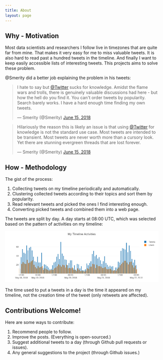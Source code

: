 ```yaml
---
title: About
layout: page
---
```


## Why - Motivation
Most data scientists and researchers I follow live in timezones that are quite far from mine. That makes it very easy for me to miss valuable tweets. It is also hard to read past a hundred tweets in the timeline. And finally I want to keep easily accessible lists of interesting tweets. This projects aims to solve these problem.

@Smerity did a better job explaining the problem in his tweets:

<amp-twitter width="400" height="250"
             layout="responsive"
             data-tweetid="1007758301788925953">
    <blockquote placeholder><p lang="en" dir="ltr">I hate to say but <a href="https://twitter.com/Twitter?ref_src=twsrc%5Etfw">@Twitter</a> sucks for knowledge. Amidst the flame wars and trolls, there is genuinely valuable discussions had here - but how the hell do you find it. You can&#39;t order tweets by popularity. Search barely works. I have a hard enough time finding my own tweets.</p>&mdash; Smerity (@Smerity) <a href="https://twitter.com/Smerity/status/1007758301788925953?ref_src=twsrc%5Etfw">June 15, 2018</a></blockquote>
</amp-twitter>

<amp-twitter width="400" height="250"
             layout="responsive"
             data-tweetid="1007758302598402048"
             data-conversation="none">
    <blockquote placeholder><p lang="en" dir="ltr">Hilariously the reason this is likely an issue is that using <a href="https://twitter.com/Twitter?ref_src=twsrc%5Etfw">@Twitter</a> for knowledge is not the standard use case. Most tweets are intended to be transient. Most tweets are never worth more than a cursory look. Yet there are stunning evergreen threads that are lost forever.</p>&mdash; Smerity (@Smerity) <a href="https://twitter.com/Smerity/status/1007758302598402048?ref_src=twsrc%5Etfw">June 15, 2018</a></blockquote>
</amp-twitter>

## How - Methodology
The gist of the process:

1. Collecting tweets on my timeline periodically and automatically.
2. Clustering collected tweets according to their topics and sort them by popularity.
3. Read relevant tweets and picked the ones I find interesting enough.
4. Converting picked tweets and combined them into a web page.

The tweets are split by day. A day starts at 08:00 UTC, which was selected based on the pattern of activities on my timeline:

![timeline activities](/public/images/20180521-timeline.png)

The time used to put a tweets in a day is the time it appeared on my timeline, not the creation time of the tweet (only retweets are affected).

## Contributions Welcome!
Here are some ways to contribute:

1. Recommend people to follow.
2. Improve the posts. (Everything is open-sourced.)
3. Suggest additional tweets to a day (through Github pull requests or issues).
4. Any general suggestions to the project (through Github issues.)
